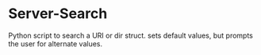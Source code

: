 # Server-Search
Python script to search a URI or dir struct. sets default values, but prompts the user for alternate values. 
